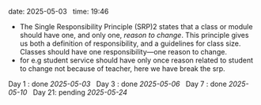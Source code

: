 date: 2025-05-03  
time: 19:46  

- The Single Responsibility Principle (SRP)2 states that a class or module should have one, and only one, _reason to change_. This principle gives us both a definition of responsibility, and a guidelines for class size. Classes should have one responsibility—one reason to change.
- for e.g student service should have only once reason related to student to change not because of teacher, here we have break the srp.
  

Day 1 : done *2025-05-03*  
Day 3 : done *2025-05-06*  
Day 7 : done *2025-05-10*  
Day 21: pending *2025-05-24*